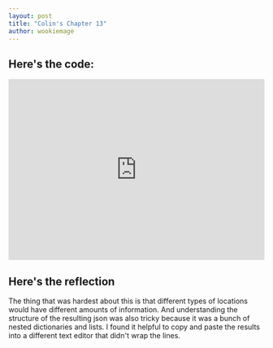 ```yaml
---
layout: post
title: "Colin's Chapter 13"
author: wookiemage
---
```

## Here's the code:
<iframe src="https://trinket.io/embed/python3/1aae9e782a" width="100%" height="356" frameborder="0" marginwidth="0" marginheight="0" allowfullscreen></iframe>

## Here's the reflection

The thing that was hardest about this is that different types of locations would have different amounts of information. And understanding the structure of the resulting json was also tricky because it was a bunch of nested dictionaries and lists. I found it helpful to copy and paste the results into a different text editor that didn't wrap the lines.
